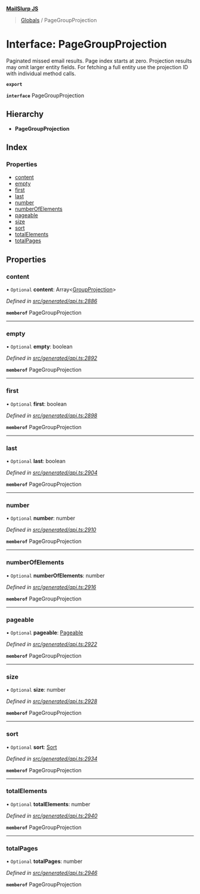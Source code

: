 **[MailSlurp JS](../README.md)**

> [Globals](../README.md) / PageGroupProjection

# Interface: PageGroupProjection

Paginated missed email results. Page index starts at zero. Projection results may omit larger entity fields. For fetching a full entity use the projection ID with individual method calls.

**`export`** 

**`interface`** PageGroupProjection

## Hierarchy

* **PageGroupProjection**

## Index

### Properties

* [content](pagegroupprojection.md#content)
* [empty](pagegroupprojection.md#empty)
* [first](pagegroupprojection.md#first)
* [last](pagegroupprojection.md#last)
* [number](pagegroupprojection.md#number)
* [numberOfElements](pagegroupprojection.md#numberofelements)
* [pageable](pagegroupprojection.md#pageable)
* [size](pagegroupprojection.md#size)
* [sort](pagegroupprojection.md#sort)
* [totalElements](pagegroupprojection.md#totalelements)
* [totalPages](pagegroupprojection.md#totalpages)

## Properties

### content

• `Optional` **content**: Array\<[GroupProjection](groupprojection.md)>

*Defined in [src/generated/api.ts:2886](https://github.com/mailslurp/mailslurp-client/blob/c83a162/src/generated/api.ts#L2886)*

**`memberof`** PageGroupProjection

___

### empty

• `Optional` **empty**: boolean

*Defined in [src/generated/api.ts:2892](https://github.com/mailslurp/mailslurp-client/blob/c83a162/src/generated/api.ts#L2892)*

**`memberof`** PageGroupProjection

___

### first

• `Optional` **first**: boolean

*Defined in [src/generated/api.ts:2898](https://github.com/mailslurp/mailslurp-client/blob/c83a162/src/generated/api.ts#L2898)*

**`memberof`** PageGroupProjection

___

### last

• `Optional` **last**: boolean

*Defined in [src/generated/api.ts:2904](https://github.com/mailslurp/mailslurp-client/blob/c83a162/src/generated/api.ts#L2904)*

**`memberof`** PageGroupProjection

___

### number

• `Optional` **number**: number

*Defined in [src/generated/api.ts:2910](https://github.com/mailslurp/mailslurp-client/blob/c83a162/src/generated/api.ts#L2910)*

**`memberof`** PageGroupProjection

___

### numberOfElements

• `Optional` **numberOfElements**: number

*Defined in [src/generated/api.ts:2916](https://github.com/mailslurp/mailslurp-client/blob/c83a162/src/generated/api.ts#L2916)*

**`memberof`** PageGroupProjection

___

### pageable

• `Optional` **pageable**: [Pageable](pageable.md)

*Defined in [src/generated/api.ts:2922](https://github.com/mailslurp/mailslurp-client/blob/c83a162/src/generated/api.ts#L2922)*

**`memberof`** PageGroupProjection

___

### size

• `Optional` **size**: number

*Defined in [src/generated/api.ts:2928](https://github.com/mailslurp/mailslurp-client/blob/c83a162/src/generated/api.ts#L2928)*

**`memberof`** PageGroupProjection

___

### sort

• `Optional` **sort**: [Sort](sort.md)

*Defined in [src/generated/api.ts:2934](https://github.com/mailslurp/mailslurp-client/blob/c83a162/src/generated/api.ts#L2934)*

**`memberof`** PageGroupProjection

___

### totalElements

• `Optional` **totalElements**: number

*Defined in [src/generated/api.ts:2940](https://github.com/mailslurp/mailslurp-client/blob/c83a162/src/generated/api.ts#L2940)*

**`memberof`** PageGroupProjection

___

### totalPages

• `Optional` **totalPages**: number

*Defined in [src/generated/api.ts:2946](https://github.com/mailslurp/mailslurp-client/blob/c83a162/src/generated/api.ts#L2946)*

**`memberof`** PageGroupProjection
